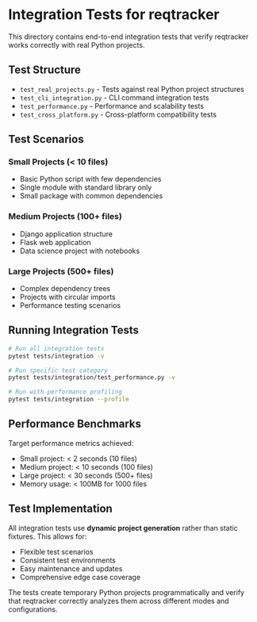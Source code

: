 # Integration Tests for reqtracker

This directory contains end-to-end integration tests that verify reqtracker works correctly with real Python projects.

## Test Structure
- `test_real_projects.py` - Tests against real Python project structures
- `test_cli_integration.py` - CLI command integration tests
- `test_performance.py` - Performance and scalability tests
- `test_cross_platform.py` - Cross-platform compatibility tests

## Test Scenarios

### Small Projects (< 10 files)
- Basic Python script with few dependencies
- Single module with standard library only
- Small package with common dependencies

### Medium Projects (100+ files)
- Django application structure
- Flask web application
- Data science project with notebooks

### Large Projects (500+ files)
- Complex dependency trees
- Projects with circular imports
- Performance testing scenarios

## Running Integration Tests

```bash
# Run all integration tests
pytest tests/integration -v

# Run specific test category
pytest tests/integration/test_performance.py -v

# Run with performance profiling
pytest tests/integration --profile
```

## Performance Benchmarks

Target performance metrics achieved:
- Small project: < 2 seconds (10 files)
- Medium project: < 10 seconds (100 files)
- Large project: < 30 seconds (500+ files)
- Memory usage: < 100MB for 1000 files

## Test Implementation

All integration tests use **dynamic project generation** rather than static fixtures. This allows for:
- Flexible test scenarios
- Consistent test environments
- Easy maintenance and updates
- Comprehensive edge case coverage

The tests create temporary Python projects programmatically and verify that reqtracker correctly analyzes them across different modes and configurations.
